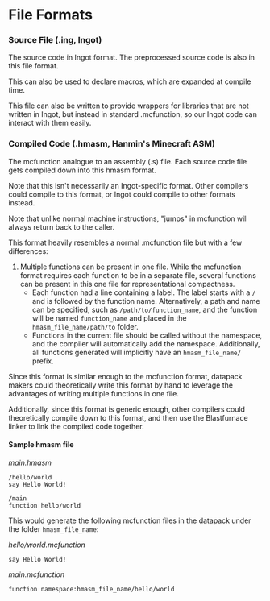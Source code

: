 # File Formats

### Source File (.ing, Ingot)

The source code in Ingot format. The preprocessed source code is also in this file format.

This can also be used to declare macros, which are expanded at compile time.

This file can also be written to provide wrappers for libraries that are not written in Ingot, but instead in standard .mcfunction, so our Ingot code can interact with them easily.

### Compiled Code (.hmasm, Hanmin's Minecraft ASM)

The mcfunction analogue to an assembly (.s) file. Each source code file gets compiled down into this hmasm format.

Note that this isn't necessarily an Ingot-specific format. Other compilers could compile to this format, or Ingot could compile to other formats instead.

Note that unlike normal machine instructions, "jumps" in mcfunction will always return back to the caller.

This format heavily resembles a normal .mcfunction file but with a few differences:

1. Multiple functions can be present in one file. While the mcfunction format requires each function to be in a separate file, several functions can be present in this one file for representational compactness.
    * Each function had a line containing a label. The label starts with a `/` and is followed by the function name. Alternatively, a path and name can be specified, such as `/path/to/function_name`, and the function will be named `function_name` and placed in the `hmasm_file_name/path/to` folder.
    * Functions in the current file should be called without the namespace, and the compiler will automatically add the namespace. Additionally, all functions generated will implicitly have an `hmasm_file_name/` prefix.

[//]: # (2. Functions have parameters and &#40;proper&#41; return values. While the mcfunction format does not accept input parameters and only support one output return value, this format allows functions to accept input parameters and return multiple values.)

Since this format is similar enough to the mcfunction format, datapack makers could theoretically write this format
by hand to leverage the advantages of writing multiple functions in one file.

Additionally, since this format is generic enough, other compilers could theoretically compile down to this format, and then use the Blastfurnace linker to link the compiled code together.

#### Sample hmasm file

_main.hmasm_
```
/hello/world
say Hello World!

/main
function hello/world
```

This would generate the following mcfunction files in the datapack under the folder `hmasm_file_name`:

_hello/world.mcfunction_
```
say Hello World!
```

_main.mcfunction_
```
function namespace:hmasm_file_name/hello/world
```